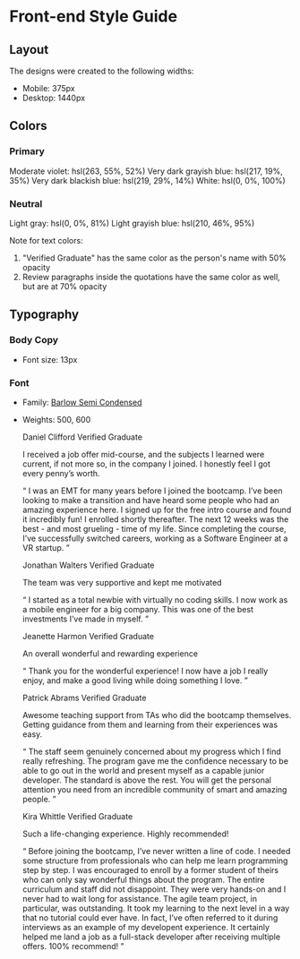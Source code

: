 # Front-end Style Guide

## Layout

The designs were created to the following widths:

- Mobile: 375px
- Desktop: 1440px

## Colors

### Primary

Moderate violet: hsl(263, 55%, 52%)
Very dark grayish blue: hsl(217, 19%, 35%)
Very dark blackish blue: hsl(219, 29%, 14%)
White: hsl(0, 0%, 100%)

### Neutral

Light gray: hsl(0, 0%, 81%)
Light grayish blue: hsl(210, 46%, 95%)

Note for text colors:

1. "Verified Graduate" has the same color as the person's name with 50% opacity
2. Review paragraphs inside the quotations have the same color as well, but are at 70% opacity

## Typography

### Body Copy

- Font size: 13px

### Font

- Family: [Barlow Semi Condensed](https://fonts.google.com/specimen/Barlow+Semi+Condensed)
- Weights: 500, 600

    Daniel Clifford
    Verified Graduate

    I received a job offer mid-course, and the subjects I learned were current, if not more so,
    in the company I joined. I honestly feel I got every penny’s worth.

    “ I was an EMT for many years before I joined the bootcamp. I’ve been looking to make a
    transition and have heard some people who had an amazing experience here. I signed up
    for the free intro course and found it incredibly fun! I enrolled shortly thereafter.
    The next 12 weeks was the best - and most grueling - time of my life. Since completing
    the course, I’ve successfully switched careers, working as a Software Engineer at a VR startup. ”

    Jonathan Walters
    Verified Graduate

    The team was very supportive and kept me motivated

    “ I started as a total newbie with virtually no coding skills. I now work as a mobile engineer
    for a big company. This was one of the best investments I’ve made in myself. ”

    Jeanette Harmon
    Verified Graduate

    An overall wonderful and rewarding experience

    “ Thank you for the wonderful experience! I now have a job I really enjoy, and make a good living
    while doing something I love. ”

    Patrick Abrams
    Verified Graduate

    Awesome teaching support from TAs who did the bootcamp themselves. Getting guidance from them and
    learning from their experiences was easy.

    “ The staff seem genuinely concerned about my progress which I find really refreshing. The program
    gave me the confidence necessary to be able to go out in the world and present myself as a capable
    junior developer. The standard is above the rest. You will get the personal attention you need from
    an incredible community of smart and amazing people. ”

    Kira Whittle
    Verified Graduate

    Such a life-changing experience. Highly recommended!

    “ Before joining the bootcamp, I’ve never written a line of code. I needed some structure from
    professionals who can help me learn programming step by step. I was encouraged to enroll by a former
    student of theirs who can only say wonderful things about the program. The entire curriculum and staff
    did not disappoint. They were very hands-on and I never had to wait long for assistance. The agile team
    project, in particular, was outstanding. It took my learning to the next level in a way that no tutorial
    could ever have. In fact, I’ve often referred to it during interviews as an example of my developent
    experience. It certainly helped me land a job as a full-stack developer after receiving multiple offers.
    100% recommend! ”